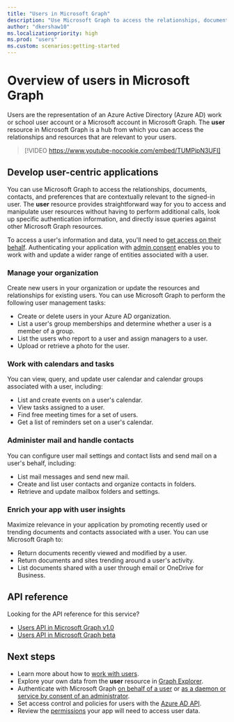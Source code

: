 ```yaml
---
title: "Users in Microsoft Graph"
description: "Use Microsoft Graph to access the relationships, documents, contacts, and preferences that are contextually relevant to the signed-in user in your organization."
author: "dkershaw10"
ms.localizationpriority: high
ms.prod: "users"
ms.custom: scenarios:getting-started
---
```


# Overview of users in Microsoft Graph

Users are the representation of an Azure Active Directory (Azure AD) work or school user account or a Microsoft account in Microsoft Graph. The **user** resource in Microsoft Graph is a hub from which you can access the relationships and resources that are relevant to your users.

> [!VIDEO https://www.youtube-nocookie.com/embed/TUMPipN3UFI]

## Develop user-centric applications

You can use Microsoft Graph to access the relationships, documents, contacts, and preferences that are contextually relevant to the signed-in user. The **user** resource provides straightforward way for you to access and manipulate user resources without having to perform additional calls, look up specific authentication information, and directly issue queries against other Microsoft Graph resources.

To access a user's information and data, you'll need to [get access on their behalf](auth-v2-user.md). Authenticating your application with [admin consent](permissions-reference.md) enables you to work with and update a wider range of entities associated with a user.

### Manage your organization

Create new users in your organization or update the resources and relationships for existing users. You can use Microsoft Graph to perform the following user management tasks: 

- Create or delete users in your Azure AD organization.
- List a user's group memberships and determine whether a user is a member of a group.
- List the users who report to a user and assign managers to a user.
- Upload or retrieve a photo for the user.

### Work with calendars and tasks

You can view, query, and update user calendar and calendar groups associated with a user, including:

- List and create events on a user's calendar.
- View tasks assigned to a user.
- Find free meeting times for a set of users.
- Get a list of reminders set on a user's calendar.

### Administer mail and handle contacts

You can configure user mail settings and contact lists and send mail on a user's behalf, including:

- List mail messages and send new mail.
- Create and list user contacts and organize contacts in folders.
- Retrieve and update mailbox folders and settings.

### Enrich your app with user insights

Maximize relevance in your application by promoting recently used or trending documents and contacts associated with a user. You can use Microsoft Graph to:

- Return documents recently viewed and modified by a user.
- Return documents and sites trending around a user's activity.
- List documents shared with a user through email or OneDrive for Business.

## API reference

Looking for the API reference for this service?

- [Users API in Microsoft Graph v1.0](/graph/api/resources/users?view=graph-rest-1.0&preserve-view=true)
- [Users API in Microsoft Graph beta](/graph/api/resources/users?view=graph-rest-beta&preserve-view=true)

## Next steps

- Learn more about how to [work with users](/graph/api/resources/users).
- Explore your own data from the **user** resource in [Graph Explorer](https://developer.microsoft.com/graph/graph-explorer).
- Authenticate with Microsoft Graph [on behalf of a user](auth-v2-user.md) or [as a daemon or service by consent of an administrator](auth-v2-service.md).
- Set access control and policies for users with the [Azure AD API](/graph/api/resources/azure-ad-overview).
- Review the [permissions](permissions-reference.md) your app will need to access user data.
